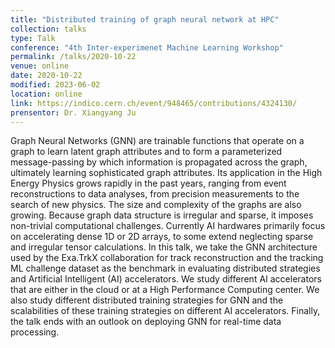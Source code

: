 ```yaml
---
title: "Distributed training of graph neural network at HPC"
collection: talks
type: Talk
conference: "4th Inter-experimenet Machine Learning Workshop"
permalink: /talks/2020-10-22
venue: online
date: 2020-10-22
modified: 2023-06-02
location: online
link: https://indico.cern.ch/event/948465/contributions/4324130/ 
prensentor: Dr. Xiangyang Ju
---
```

Graph Neural Networks (GNN) are trainable functions that operate on a graph to learn latent graph attributes and to form a parameterized message-passing by which information is propagated across the graph, ultimately learning sophisticated graph attributes. Its application in the High Energy Physics grows rapidly in the past years, ranging from event reconstructions to data analyses, from precision measurements to the search of new physics. The size and complexity of the graphs are also growing. Because graph data structure is irregular and sparse, it imposes non-trivial computational challenges. Currently AI hardwares primarily focus on accelerating dense 1D or 2D arrays, to some extend neglecting sparse and irregular tensor calculations. In this talk, we take the GNN architecture used by the Exa.TrkX collaboration for track reconstruction and the tracking ML challenge dataset as the benchmark in evaluating distributed strategies and Artificial Intelligent (AI) accelerators. We study different AI accelerators that are either in the cloud or at a High Performance Computing center. We also study different distributed training strategies for GNN and the scalabilities of these training strategies on different AI accelerators. Finally, the talk ends with an outlook on deploying GNN for real-time data processing.